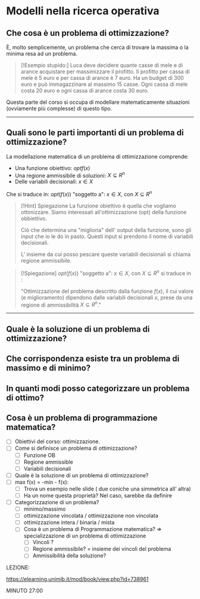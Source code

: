# Modelli nella ricerca operativa

## Che cosa è un problema di ottimizzazione?

È, molto semplicemente, un problema che cerca di trovare la massima o la minima resa ad un problema.

> [!Esempio stupido:]
> Luca deve decidere quante casse di mele e di arance acquistare per massimizzare il profitto. Il profitto per cassa di mele è 5 euro e per cassa di arance è 7 euro. Ha un budget di 300 euro e può immagazzinare al massimo 15 casse. Ogni cassa di mele costa 20 euro e ogni cassa di arance costa 30 euro.

Questa parte del corso si occupa di modellare matematicamente situazioni (ovviamente più complesse) di questo tipo.

***

## Quali sono le parti importanti di un problema di ottimizzazione? 

La modellazione matematica di un problema di ottimizzazione comprende:

- Una funzione obiettivo: $opt f(x)$ 
- Una regione ammissibile di soluzioni: $X \subseteq R^n$
- Delle variabili decisionali:  $x \in X$

 Che si traduce in: $opt(f(x))$ $\text{"soggetto a": } x \in X$, con $X \subseteq R^n$

> [!Hint] Spiegazione
> La funzione obiettivo è quella che vogliamo ottimizzare.
> Siamo interessati all'ottimizzazione (opt) della funzione obbiettivo.
> 
> Ciò che determina una "miglioria" dell' output della funzione, sono gli input che io le do in pasto. Questi input si prendono il nome di variabili decisionali. 
> 
> L' insieme da cui posso pescare queste variabili decisionali si chiama regione ammissibile.

> [!Spiegazione]
> $opt(f(x))$ $\text{"soggetto a": } x \in X$, con $X \subseteq R^n$ si traduce in :
> 
> "Ottimizzazione del problema descritto dalla funzione $f(x)$, il cui valore (e miglioramento) dipendono dalle variabili decisionali $x$, prese da una regione di ammissibilità $X \subseteq R^n$."

***

## Quale è la soluzione di un problema di ottimizzazione?

## Che corrispondenza esiste tra un problema di massimo e di minimo?

## In quanti modi posso categorizzare un problema di ottimo?

## Cosa è un problema di programmazione matematica?

- [ ] Obiettivi del corso: ottimizzazione. 
- [ ] Come si definisce un problema di ottimizzazione?
	- [ ] Funzione OB
	- [ ] Regione ammissible
	- [ ] Variabili decisionali
- [ ] Quale è la soluzione di un problema di ottimizzazione? 
- [ ] max f(x) = -min - f(x):
	- [ ] Trova un esempio nelle slide ( due coniche una simmetrica all' altra)
	- [ ] Ha un nome questa proprietà? Nel caso, sarebbe da definire
- [ ] Categorizzazione di un problema? 
	- [ ] minimo/massimo
	- [ ] ottimizzazione vincolata / ottimizzazione non vincolata
	- [ ] ottimizzazione intera / binaria / mista 
	- [ ] Cosa è un problema di Programmazione matematica?  => specializzazione di un problema di ottimizzazione
		- [ ] Vincoli ?
		- [ ] Regione ammissibile? = insieme dei vincoli del problema
		- [ ] Ammissibilità della soluzione? 

LEZIONE: 

https://elearning.unimib.it/mod/book/view.php?id=738961

MINUTO 27:00
